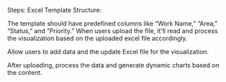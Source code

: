 Steps:
Excel Template Structure:

The template should have predefined columns like “Work Name,” “Area,” “Status,” and “Priority.”
When users upload the file, it'll read and process the visualization based on the uploaded excel file accordingly.


Allow users to add data and the update Excel file for the visualization.


After uploading, process the data and generate dynamic charts based on the content.
